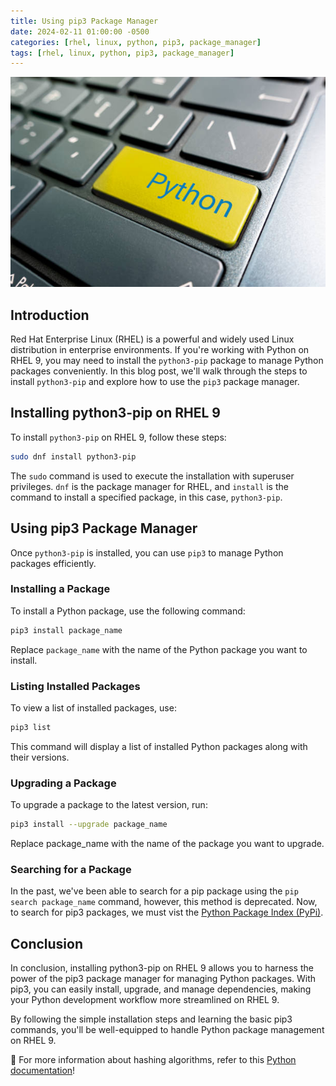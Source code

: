 ```yaml
---
title: Using pip3 Package Manager
date: 2024-02-11 01:00:00 -0500
categories: [rhel, linux, python, pip3, package_manager]
tags: [rhel, linux, python, pip3, package_manager]
---
```


![Using pip3 Package Manager](/assets/img/posts/2024/pip3_package_manager/pip3_package_manager.jpg)


## Introduction

Red Hat Enterprise Linux (RHEL) is a powerful and widely used Linux distribution in enterprise environments. If you're working with Python on RHEL 9, you may need to install the `python3-pip` package to manage Python packages conveniently. In this blog post, we'll walk through the steps to install `python3-pip` and explore how to use the `pip3` package manager.

## Installing python3-pip on RHEL 9

To install `python3-pip` on RHEL 9, follow these steps:

```bash
sudo dnf install python3-pip
```

The `sudo` command is used to execute the installation with superuser privileges. `dnf` is the package manager for RHEL, and `install` is the command to install a specified package, in this case, `python3-pip`.

## Using pip3 Package Manager

Once `python3-pip` is installed, you can use `pip3` to manage Python packages efficiently. 

### Installing a Package
To install a Python package, use the following command:


```bash
pip3 install package_name
```

Replace `package_name` with the name of the Python package you want to install.

### Listing Installed Packages
To view a list of installed packages, use:

```bash
pip3 list
```

This command will display a list of installed Python packages along with their versions.

### Upgrading a Package
To upgrade a package to the latest version, run:

```bash
pip3 install --upgrade package_name
```

Replace package_name with the name of the package you want to upgrade.


### Searching for a Package
In the past, we've been able to search for a pip package using the `pip search package_name` command, however, this method is deprecated. Now, to search for pip3 packages, we must vist the [Python Package Index (PyPi)](https://pypi.org).


## Conclusion

In conclusion, installing python3-pip on RHEL 9 allows you to harness the power of the pip3 package manager for managing Python packages. With pip3, you can easily install, upgrade, and manage dependencies, making your Python development workflow more streamlined on RHEL 9.

By following the simple installation steps and learning the basic pip3 commands, you'll be well-equipped to handle Python package management on RHEL 9.


📝 For more information about hashing algorithms, refer to this [Python documentation](https://docs.python.org/3/)!


